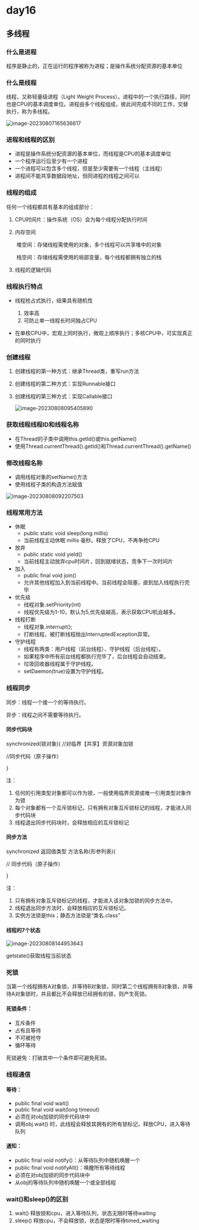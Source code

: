 # day16

## 多线程

### 什么是进程

程序是静止的，正在运行的程序被称为进程；是操作系统分配资源的基本单位

### 什么是线程

线程，又称轻量级进程（Light Weight Process）。进程中的一个执行路径，同时也是CPU的基本调度单位。进程由多个线程组成，彼此间完成不同的工作，交替执行，称为多线程。

![image-20230807165636617](./img/image-20230807165636617.png)

### 进程和线程的区别

- 进程是操作系统分配资源的基本单位，而线程是CPU的基本调度单位
- 一个程序运行后至少有一个进程
- 一个进程可以包含多个线程，但是至少需要有一个线程（主线程）
- 进程间不能共享数据段地址，但同进程的线程之间可以

### 线程的组成

任何一个线程都具有基本的组成部分：

1. CPU时间片：操作系统（OS）会为每个线程分配执行时间

2. 内存空间

   ​	堆空间：存储线程需使用的对象，多个线程可以共享堆中的对象

   ​	栈空间：存储线程需使用的局部变量，每个线程都拥有独立的栈

3. 线程的逻辑代码

### 线程执行特点

- 线程抢占式执行，结果具有随机性
  1. 效率高
  2. 可防止单一线程长时间独占CPU

- 在单核CPU中，宏观上同时执行，微观上顺序执行；多核CPU中，可实现真正的同时执行

### 创建线程

1. 创建线程的第一种方式：继承Thread类，重写run方法

2. 创建线程的第二种方式：实现Runnable接口

3. 创建线程的第三种方式：实现Callable接口

   ![image-20230808095405890](./img/image-20230808095405890.png)

### 获取线程线程ID和线程名称

- 在Thread的子类中调用this.getId()或this.getName()
- 使用Thread.currentThread().getId()和Thread.currentThread().getName()

### 修改线程名称

- 调用线程对象的setName()方法
- 使用线程子类的构造方法赋值

![image-20230808092207503](./img/image-20230808092207503.png)

### 线程常用方法

- 休眠
  - public static void sleep(long millis)
  - 当前线程主动休眠 millis 毫秒。释放了CPU，不再争抢CPU
- 放弃
  - public static void yield()
  - 当前线程主动放弃cpu时间片，回到就绪状态，竞争下一次时间片
- 加入
  - public final void join()
  - 允许其他线程加入到当前线程中。当前线程会阻塞，直到加入线程执行完毕
- 优先级
  - 线程对象.setPriority(int)
  - 线程优先级为1-10，默认为5,优先级越高，表示获取CPU机会越多。
- 线程打断
  - 线程对象.interrupt();
  - 打断线程，被打断线程抛出InterruptedException异常。
- 守护线程
  - 线程有两类：用户线程（前台线程）、守护线程（后台线程）。
  - 如果程序中所有前台线程都执行完毕了，后台线程会自动结束。
  - 垃圾回收器线程属于守护线程。
  - setDaemon(true)设置为守护线程。

### 线程同步

同步：线程一个接一个的等待执行。

异步：线程之间不需要等待执行。

#### 同步代码块

synchronized(锁对象){ //对临界【共享】资源对象加锁 

 //同步代码（原子操作）

}

注：

1.  任何的引用类型对象都可以作为锁，一般使用临界资源或唯一引用类型对象作为锁
2.  每个对象都有一个互斥锁标记，只有拥有对象互斥锁标记的线程，才能进入同步代码块
3.  线程退出同步代码块时，会释放相应的互斥锁标记

#### 同步方法

synchronized 返回值类型 方法名称(形参列表){ 

 // 同步代码（原子操作）

}

注：

1.  只有拥有对象互斥锁标记的线程，才能进入该对象加锁的同步方法中。
2.  线程退出同步方法时，会释放相应的互斥锁标记。
3.  实例方法锁是this；静态方法锁是“类名.class”

#### 线程的7个状态

![image-20230808144953643](./img/image-20230808144953643.png)

getstate()获取线程当前状态

### 死锁

当第一个线程拥有A对象锁，并等待B对象锁，同时第二个线程拥有B对象锁，并等待A对象锁时，并且都比不会释放已经拥有的锁，则产生死锁。

#### 死锁条件：

- 互斥条件
- 占有且等待
- 不可被抢夺
- 循环等待

死锁避免：打破其中一个条件即可避免死锁。

### 线程通信

#### 等待：

- public final void wait()
- public final void wait(long timeout)
- 必须在对obj加锁的同步代码块中
- 调用obj.wait() 时，此线程会释放其拥有的所有锁标记，释放CPU，进入等待队列

#### 通知：

- public final void notify()：从等待队列中随机唤醒一个
- public final void notifyAll()：唤醒所有等待线程
- 必须在对obj加锁的同步代码块中
- 从obj的等待队列中随机唤醒一个或全部线程

### wait()和sleep()的区别

1. wait() 释放锁和cpu，进入等待队列，状态无限时等待waiting
2. sleep() 释放cpu，不会释放锁，状态是限时等待timed_waiting